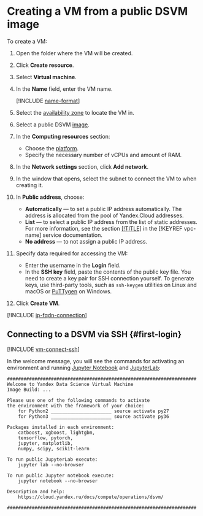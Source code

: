 # Creating a VM from a public DSVM image

To create a VM:

1. Open the folder where the VM will be created.

1. Click **Create resource**.

1. Select **Virtual machine**.

1. In the **Name** field, enter the VM name.

    [!INCLUDE [name-format](../../../_includes/name-format.md)]

1. Select the [availability zone](../../../overview/concepts/geo-scope.md) to locate the VM in.

1. Select a public DSVM [image](../images-with-pre-installed-software/get-list.md).

1. In the **Computing resources** section:
    - Choose the [platform](../../concepts/vm-platforms.md).
    - Specify the necessary number of vCPUs and amount of RAM.

1. In the **Network settings** section, click **Add network**.

1. In the window that opens, select the subnet to connect the VM to when creating it.

1. In **Public address**, choose:
    - **Automatically** — to set a public IP address automatically. The address is allocated from the pool of Yandex.Cloud addresses.
    - **List** — to select a public IP address from the list of static addresses. For more information, see the section [[!TITLE]](../../../vpc/operations/set-static-ip.md) in the [!KEYREF vpc-name] service documentation.
    - **No address** — to not assign a public IP address.

1. Specify data required for accessing the VM:
    - Enter the username in the **Login** field.
    - In the **SSH key** field, paste the contents of the public key file.
You need to create a key pair for SSH connection yourself. To generate keys, use third-party tools, such as `ssh-keygen` utilities on Linux and macOS or [PuTTygen](https://www.chiark.greenend.org.uk/~sgtatham/putty/latest.html) on Windows.

1. Click **Create VM**.

[!INCLUDE [ip-fqdn-connection](../../../_includes/ip-fqdn-connection.md)]

## Connecting to a DSVM via SSH {#first-login}

[!INCLUDE [vm-connect-ssh](../../../_includes/vm-connect-ssh.md)]

In the welcome message, you will see the commands for activating an environment and running [Jupyter Notebook](http://jupyter.org/index.html) and [JupyterLab](https://jupyterlab.readthedocs.io/en/stable/):

```
#####################################################################
Welcome to Yandex Data Science Virtual Machine
Image Build: ...

Please use one of the following commands to activate
the environment with the framework of your choice:
    for Python2 ______________________ source activate py27
    for Python3 ______________________ source activate py36

Packages installed in each environment:
    catboost, xgboost, lightgbm,
    tensorflow, pytorch,
    jupyter, matplotlib,
    numpy, scipy, scikit-learn

To run public JupyterLab execute:
    jupyter lab --no-browser

To run public Jupyter notebook execute:
    jupyter notebook --no-browser

Description and help:
    https://cloud.yandex.ru/docs/compute/operations/dsvm/

#####################################################################
```
